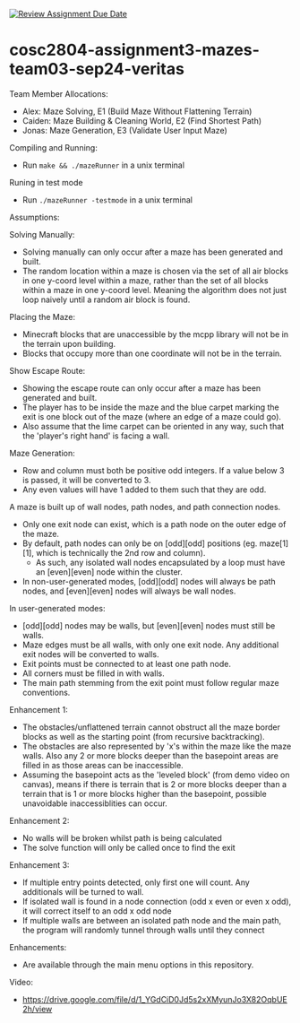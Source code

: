 [![Review Assignment Due Date](https://classroom.github.com/assets/deadline-readme-button-22041afd0340ce965d47ae6ef1cefeee28c7c493a6346c4f15d667ab976d596c.svg)](https://classroom.github.com/a/Jwdk2u8p)
# cosc2804-assignment3-mazes-team03-sep24-veritas
Team Member Allocations:
- Alex: Maze Solving, E1 (Build Maze Without Flattening Terrain)
- Caiden: Maze Building & Cleaning World, E2 (Find Shortest Path)
- Jonas: Maze Generation, E3 (Validate User Input Maze)

Compiling and Running:
- Run ```make && ./mazeRunner``` in a unix terminal

Runing in test mode
- Run ```./mazeRunner -testmode``` in a unix terminal

Assumptions:

Solving Manually:
- Solving manually can only occur after a maze has been generated and built.
- The random location within a maze is chosen via the set of all air blocks in one y-coord level within a maze, rather than the set of all blocks within a maze in one y-coord level. Meaning the algorithm does not just loop naively until a random air block is found.

Placing the Maze:
- Minecraft blocks that are unaccessible by the mcpp library will not be in the terrain upon building.
- Blocks that occupy more than one coordinate will not be in the terrain.

Show Escape Route:
- Showing the escape route can only occur after a maze has been generated and built.
- The player has to be inside the maze and the blue carpet marking the exit is one block out of the maze (where an edge of a maze could go).
- Also assume that the lime carpet can be oriented in any way, such that the 'player's right hand' is facing a wall.

Maze Generation:
- Row and column must both be positive odd integers. If a value below 3 is passed, it will be converted to 3.
- Any even values will have 1 added to them such that they are odd.

A maze is built up of wall nodes, path nodes, and path connection nodes.
- Only one exit node can exist, which is a path node on the outer edge of the maze.
- By default, path nodes can only be on [odd][odd] positions (eg. maze[1][1], which is technically the 2nd row and column).
    * As such, any isolated wall nodes encapsulated by a loop must have an [even][even] node within the cluster.
- In non-user-generated modes, [odd][odd] nodes will always be path nodes, and [even][even] nodes will always be wall nodes.

In user-generated modes:
- [odd][odd] nodes may be walls, but [even][even] nodes must still be walls.
- Maze edges must be all walls, with only one exit node. Any additional exit nodes will be converted to walls.
- Exit points must be connected to at least one path node.
- All corners must be filled in with walls.
- The main path stemming from the exit point must follow regular maze conventions.
        
Enhancement 1:
- The obstacles/unflattened terrain cannot obstruct all the maze border blocks as well as the starting point (from recursive backtracking).
- The obstacles are also represented by 'x's within the maze like the maze walls. Also any 2 or more blocks deeper than the basepoint areas are filled in as those areas can be inaccessible.
- Assuming the basepoint acts as the 'leveled block' (from demo video on canvas), means if there is terrain that is 2 or more blocks deeper than a terrain that is 1 or more blocks higher than the basepoint, possible unavoidable inaccessiblities can occur.

Enhancement 2:
- No walls will be broken whilst path is being calculated
- The solve function will only be called once to find the exit

Enhancement 3:
- If multiple entry points detected, only first one will count. Any additionals will be turned to wall.
- If isolated wall is found in a node connection (odd x even or even x odd), it will correct itself to an odd x odd node
- If multiple walls are between an isolated path node and the main path, the program will randomly tunnel through walls until they connect

Enhancements:
- Are available through the main menu options in this repository.

Video:
- <https://drive.google.com/file/d/1_YGdCiD0Jd5s2xXMyunJo3X82OqbUE2h/view>
